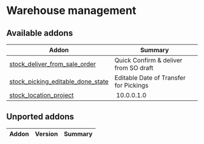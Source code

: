 Warehouse management
================

[//]: # (addons)

Available addons
----------------
**Addon** | **Summary**
--- | ---
[stock_deliver_from_sale_order](stock_deliver_from_sale_order/) | Quick Confirm & deliver from SO draft
[stock_picking_editable_done_state](stock_picking_editable_done_state/) | Editable Date of Transfer for Pickings
[stock_location_project](stock_location_project/) | 10.0.0.1.0 | Integrate stock location with project

Unported addons
----------------
**Addon** | **Version** | **Summary**
--- | --- | ---

